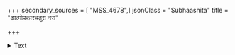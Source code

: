 +++
secondary_sources = [ "MSS_4678",]
jsonClass = "Subhaashita"
title = "आत्मोपकारचतुरा नरा"

+++

<details><summary>Text</summary>

आत्मोपकारचतुरा नरा न गणयन्ति गुरुकुलक्लेशम्।  
वेधव्यथैव कियती श्रवसो ह्यवतंसभूषणीयस्य॥
</details>
